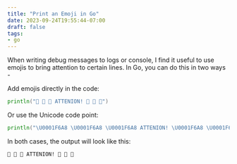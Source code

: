 ```yaml
---
title: "Print an Emoji in Go"
date: 2023-09-24T19:55:44-07:00
draft: false
tags:
- go
---
```


When writing debug messages to logs or console, I find it useful to use emojis to bring attention to certain lines. In Go, you can do this in two ways -

Add emojis directly in the code:
```go
println("🚨 🚨 🚨 ATTENION! 🚨 🚨 🚨")
```

Or use the Unicode code point:
```go
println("\U0001F6A8 \U0001F6A8 \U0001F6A8 ATTENION! \U0001F6A8 \U0001F6A8 \U0001F6A8")
```

In both cases, the output will look like this:
```
🚨 🚨 🚨 ATTENION! 🚨 🚨 🚨
```
